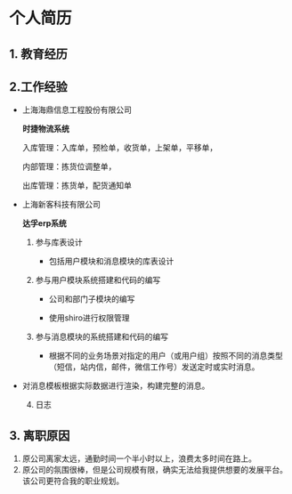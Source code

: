 # 个人简历

## 1. 教育经历

## 2.工作经验

- 上海海鼎信息工程股份有限公司

  **时捷物流系统**

  入库管理：入库单，预检单，收货单，上架单，平移单，

  内部管理：拣货位调整单，

  出库管理：拣货单，配货通知单

  

- 上海新客科技有限公司

	**达孚erp系统**

	1. 参与库表设计

		- 包括用户模块和消息模块的库表设计

	2. 参与用户模块系统搭建和代码的编写

		- 公司和部门子模块的编写

		- 使用shiro进行权限管理

	3. 参与消息模块的系统搭建和代码的编写

		- 根据不同的业务场景对指定的用户（或用户组）按照不同的消息类型（短信，站内信，邮件，微信工作号）发送定时或实时消息。
	
- 对消息模板根据实际数据进行渲染，构建完整的消息。
	
	4. 日志

## 3. 离职原因

1. 原公司离家太远，通勤时间一个半小时以上，浪费太多时间在路上。
2. 原公司的氛围很棒，但是公司规模有限，确实无法给我提供想要的发展平台。该公司更符合我的职业规划。

